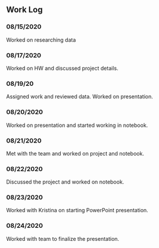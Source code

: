 ## Work Log

### 08/15/2020

Worked on researching data

### 08/17/2020

Worked on HW and discussed project details.

### 08/19/20

Assigned work and reviewed data. Worked on presentation.

### 08/20/2020

Worked on presentation and started working in notebook.

### 08/21/2020

Met with the team and worked on project and notebook.

### 08/22/2020

Discussed the project and worked on notebook.

### 08/23/2020

Worked with Kristina on starting PowerPoint presentation.

### 08/24/2020

Worked with team to finalize the presentation.
